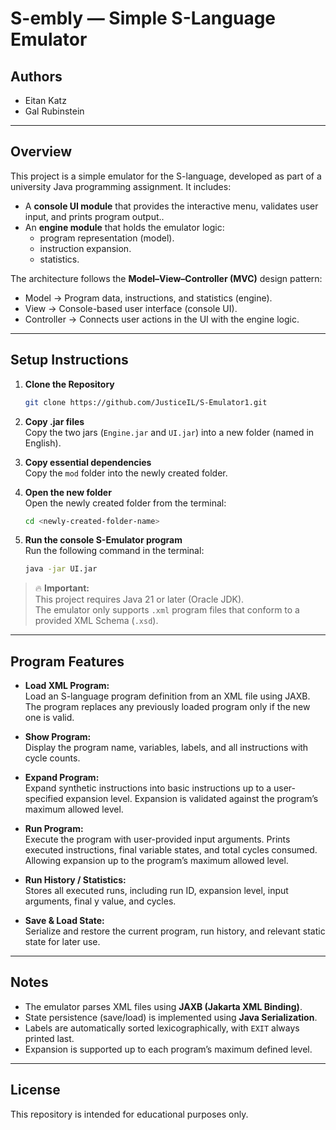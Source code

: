 # S-embly — Simple S-Language Emulator

## Authors

- Eitan Katz
- Gal Rubinstein

---

## Overview

This project is a simple emulator for the S-language, developed as part of a university Java programming assignment. It includes:

- A **console UI module** that provides the interactive menu, validates user input, and prints program output..
- An **engine module** that holds the emulator logic:
  - program representation (model).
  - instruction expansion.
  - statistics.

The architecture follows the **Model–View–Controller (MVC)** design pattern:
  - Model → Program data, instructions, and statistics (engine).
  - View → Console-based user interface (console UI).
  - Controller → Connects user actions in the UI with the engine logic.

---

## Setup Instructions

1. **Clone the Repository**  
   ```bash
   git clone https://github.com/JusticeIL/S-Emulator1.git
   ```

2. **Copy .jar files**  
   Copy the two jars (`Engine.jar` and `UI.jar`) into a new folder (named in English).

3. **Copy essential dependencies**  
   Copy the `mod` folder into the newly created folder.

4. **Open the new folder**  
   Open the newly created folder from the terminal:  
   ```bash
   cd <newly-created-folder-name>
   ```

5. **Run the console S-Emulator program**  
   Run the following command in the terminal:  
   ```bash
   java -jar UI.jar
   ```

> 🔥 **Important:**  
> This project requires Java 21 or later (Oracle JDK).  
> The emulator only supports `.xml` program files that conform to a provided XML Schema (`.xsd`).

---

## Program Features

- **Load XML Program:**  
  Load an S-language program definition from an XML file using JAXB.
  The program replaces any previously loaded program only if the new one is valid.

- **Show Program:**  
  Display the program name, variables, labels, and all instructions with cycle counts.

- **Expand Program:**  
  Expand synthetic instructions into basic instructions up to a user-specified expansion level.
  Expansion is validated against the program’s maximum allowed level.

- **Run Program:**  
  Execute the program with user-provided input arguments.
  Prints executed instructions, final variable states, and total cycles consumed.
  Allowing expansion up to the program’s maximum allowed level.
  
- **Run History / Statistics:**  
  Stores all executed runs, including run ID, expansion level, input arguments, final y value, and cycles.
  
- **Save & Load State:**  
  Serialize and restore the current program, run history, and relevant static state for later use.

---

## Notes

- The emulator parses XML files using **JAXB (Jakarta XML Binding)**.
- State persistence (save/load) is implemented using **Java Serialization**.
- Labels are automatically sorted lexicographically, with `EXIT` always printed last.
- Expansion is supported up to each program’s maximum defined level.

---

## License

This repository is intended for educational purposes only.
